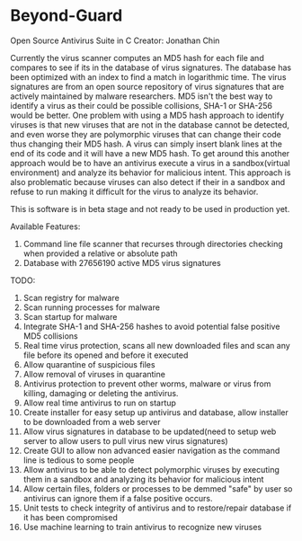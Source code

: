 # Beyond-Guard
Open Source Antivirus Suite in C 
Creator: Jonathan Chin

Currently the virus scanner computes an MD5 hash for each file and compares to see if its in the database of virus signatures.
The database has been optimized with an index to find a match in logarithmic time. The virus signatures are
from an open source repository of virus signatures that are actively maintained by malware researchers.  MD5 isn't the best
way to identify a virus as their could be possible collisions, SHA-1 or SHA-256 would be better.
One problem with using a MD5 hash approach to identify viruses is that new viruses that are not in the database cannot be detected,
and even worse they are polymorphic viruses that can change their code thus changing their MD5 hash. A virus can simply insert
blank lines at the end of its code and it will have a new MD5 hash. To get around this another approach would be to have an antivirus
execute a virus in a sandbox(virtual environment) and analyze its behavior for malicious intent. This approach is also problematic
because viruses can also detect if their in a sandbox and refuse to run making it difficult for the virus to analyze its behavior.  

This is software is in beta stage and not ready to be used in production yet.

Available Features:
1. Command line file scanner that recurses through directories checking when provided a relative or absolute path
2. Database with 27656190 active MD5 virus signatures

TODO:
1. Scan registry for malware
2. Scan running processes for malware
3. Scan startup for malware
4. Integrate SHA-1 and SHA-256 hashes to avoid potential false positive MD5 collisions
5. Real time virus protection, scans all new downloaded files and scan any file before its opened and before it executed
6. Allow quarantine of suspicious files
7. Allow removal of viruses in quarantine
8. Antivirus protection to prevent other worms, malware or virus from killing, damaging or deleting the antivirus.
9. Allow real time antivirus to run on startup
10. Create installer for easy setup up antivirus and database, allow installer to be downloaded from a web server
11. Allow virus signatures in database to be updated(need to setup web server to allow users to pull virus new virus signatures)
12. Create GUI to allow non advanced easier navigation as the command line is tedious to some people
13. Allow antivirus to be able to detect polymorphic viruses by executing them in a sandbox and analyzing its behavior for malicious intent
14. Allow certain files, folders or processes to be demmed "safe" by user so antivirus can ignore them if a false positive occurs.
15. Unit tests to check integrity of antivirus and to restore/repair database if it has been compromised
16. Use machine learning to train antivirus to recognize new viruses
